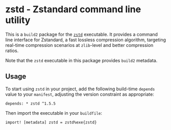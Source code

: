 # zstd - Zstandard command line utility

This is a `build2` package for the
[`zstd`](https://https://github.com/facebook/zstd) executable. It provides a
command line interface for Zstandard, a fast lossless compression algorithm,
targeting real-time compression scenarios at `zlib`-level and better
compression ratios.

Note that the `zstd` executable in this package provides `build2` metadata.


## Usage

To start using `zstd` in your project, add the following build-time
`depends` value to your `manifest`, adjusting the version constraint as
appropriate:

```
depends: * zstd ^1.5.5
```

Then import the executable in your `buildfile`:

```
import! [metadata] zstd = zstd%exe{zstd}
```
